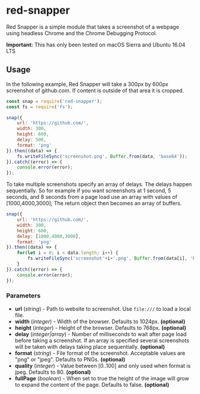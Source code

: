 # red-snapper

Red Snapper is a simple module that takes a screenshot of a webpage using
headless Chrome and the Chrome Debugging Protocol.

**Important:** This has only been tested on macOS Sierra and Ubuntu 16.04 LTS

## Usage

In the following example, Red Snapper will take a 300px by 600px screenshot of github.com.  If content is outside of that area it is cropped.

```JavaScript
const snap = require('red-snapper');
const fs = require('fs');

snap({
	url: 'https://github.com/',
	width: 300,
	height: 600,
	delay: 500,
	format: 'png'
}).then((data) => {
	fs.writeFileSync('screenshot.png', Buffer.from(data, 'base64'));
}).catch((error) => {
	console.error(error);
});
```

To take multiple screenshots specify an array of delays.  The delays happen sequentially.  So for example if you want screenshots at 1 second, 5 seconds, and 8 seconds from a page load use an array with values of [1000,4000,3000];  The return object then becomes an array of buffers.

```JavaScript
snap({
	url: 'https://github.com/',
	width: 300,
	height: 600,
	delay: [1000,4000,3000],
	format: 'png'
}).then((data) => {
	for(let i = 0; i < data.length; i++) {
		fs.writeFileSync('screenshot'+i+'.png', Buffer.from(data[i], 'base64'));
	}
}).catch((error) => {
	console.error(error);
});
```

### Parameters

- **url** (_string_) - Path to website to screenshot. Use `file:///` to load a local file.
- **width** (_integer_) - Width of the browser. Defaults to 1024px. **(optional)**
- **height** (_integer_) - Height of the browser. Defaults to 768px. **(optional)**
- **delay** (_integer|array_) - Number of milliseconds to wait after page load before taking a screenshot. If an array is specified several screenshots will be taken with delays taking place sequentially. **(optional)**
- **format** (_string_) - File format of the screenshot.  Acceptable values are "png" or "jpeg".  Defaults to PNGs. **(optional)**
- **quality** (_integer_) - Value between [0..100] and only used when format is jpeg.  Defaults to 80. **(optional)**
- **fullPage** (_boolean_) - When set to true the height of the image will grow to expand the content of the page.  Defaults to false. **(optional)**
